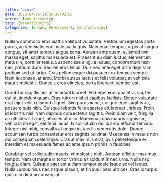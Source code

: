 ```yaml
---
title: "Linie"
date: 2022-04-26T11:55:28+02:00
series: [manufacturing]
tags: [manufacturing]
categories: [shape, Development, manufacturing]
---
```


Nullam commodo eros mattis volutpat vulputate. Vestibulum egestas porta purus, ac venenatis erat malesuada quis. Maecenas tempus turpis at magna congue, sit amet tempus augue porta. Aenean ante quam, euismod non massa eget, sagittis malesuada est. Praesent eu diam luctus, elementum metus in, porttitor tellus. Suspendisse a ligula iaculis, condimentum nibh nec, pretium diam. Sed vel eros tellus. Duis nec ante eget diam dignissim pretium sed ut tortor. Cras pellentesque dui posuere ex tempus semper. Nam in consequat arcu. Morbi cursus lectus et felis volutpat, at vehicula mauris molestie. Donec a eros ultricies, porta libero et, semper est.

Curabitur sagittis nisl at tincidunt laoreet. Sed eget eros pharetra, sagittis dui ut, tincidunt quam. Cras rutrum nisl et dapibus facilisis. Donec vulputate erat eget velit euismod aliquet. Sed purus nunc, congue eget sagittis ac, posuere quis nibh. Quisque lobortis felis egestas elit laoreet ultrices. Proin id lobortis nisl. Nam dapibus consectetur sagittis. Proin diam velit, fringilla ac ultricies sit amet, ultricies ut odio. Maecenas quis mauris dignissim, vehicula mi eget, eleifend lacus. In sollicitudin dui id arcu efficitur tempus. Integer nisl nibh, convallis at neque in, iaculis venenatis dolor. Donec accumsan turpis consectetur eros sagittis pulvinar. Maecenas in mauris non dui consequat scelerisque. Cras at maximus erat, quis pellentesque ex. Interdum et malesuada fames ac ante ipsum primis in faucibus.

Curabitur vel sollicitudin mauris, et molestie nibh. Aenean efficitur maximus tempor. Nam ut magna in tortor vehicula tincidunt in nec urna. Nulla nec feugiat diam. Quisque eget est a diam tempor scelerisque ac vel lectus. Nulla cursus risus nec neque blandit, et finibus libero ultrices. Cras id turpis quis orci dictum consequat.